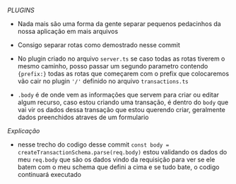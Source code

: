 _PLUGINS_

- Nada mais são uma forma da gente separar pequenos pedacinhos da nossa aplicação em mais arquivos

- Consigo separar rotas como demostrado nesse commit

- No plugin criado no arquivo `server.ts` se caso todas as rotas tiverem o mesmo caminho, posso passar um segundo parametro contendo `{prefix:}` todas as rotas que começarem com o prefix que colocaremos vão cair no plugin `'/'` definido no arquivo `transactions.ts`

- `.body` é de onde vem as informações que servem para criar ou editar algum recurso, caso estou criando uma transação, é dentro do `body` que vai vir os dados dessa transação que estou querendo criar, geralmente dados preenchidos atraves de um formulario

_Explicação_

- nesse trecho do codigo desse commit `const body = createTransactionSchema.parse(req.body)` estou validando os dados do meu `req.body` que são os dados vindo da requisição para ver se ele batem com o meu schema que defini a cima e se tudo bate, o codigo continuará executado
